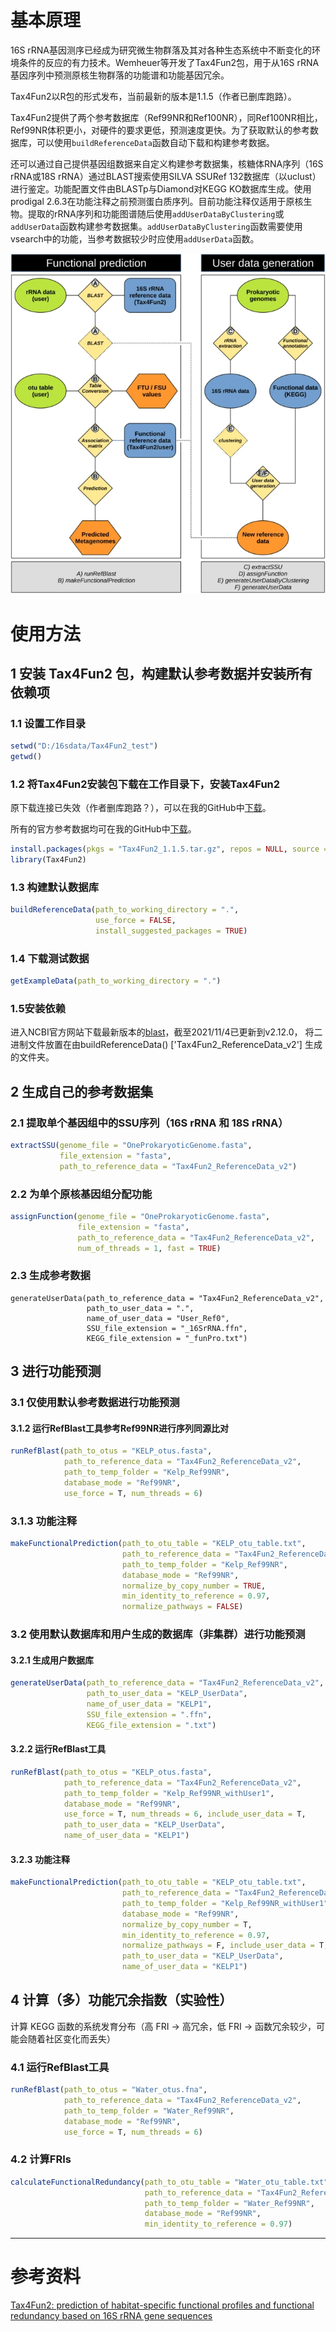 # 基本原理
16S rRNA基因测序已经成为研究微生物群落及其对各种生态系统中不断变化的环境条件的反应的有力技术。Wemheuer等开发了Tax4Fun2包，用于从16S rRNA基因序列中预测原核生物群落的功能谱和功能基因冗余。

Tax4Fun2以R包的形式发布，当前最新的版本是1.1.5（作者已删库跑路）。

Tax4Fun2提供了两个参考数据库（Ref99NR和Ref100NR），同Ref100NR相比，Ref99NR体积更小，对硬件的要求更低，预测速度更快。为了获取默认的参考数据库，可以使用`buildReferenceData`函数自动下载和构建参考数据。

还可以通过自己提供基因组数据来自定义构建参考数据集，核糖体RNA序列（16S rRNA或18S rRNA）通过BLAST搜索使用SILVA SSURef 132数据库（以uclust）进行鉴定。功能配置文件由BLASTp与Diamond对KEGG KO数据库生成。使用prodigal 2.6.3在功能注释之前预测蛋白质序列。目前功能注释仅适用于原核生物。提取的rRNA序列和功能图谱随后使用`addUserDataByClustering`或`addUserData`函数构建参考数据集。`addUserDataByClustering`函数需要使用vsearch中的功能，当参考数据较少时应使用`addUserData`函数。

![Tax4Fun2工作流程](/R-packages/生物信息学/plots/Tax4Fun2工作流程.webp)

# 使用方法
## 1 安装 Tax4Fun2 包，构建默认参考数据并安装所有依赖项
### 1.1 设置工作目录
```R
setwd("D:/16sdata/Tax4Fun2_test")
getwd()
```

### 1.2 将Tax4Fun2安装包下载在工作目录下，安装Tax4Fun2
原下载连接已失效（作者删库跑路？），可以在我的GitHub中[下载](https://github.com/ZihaoShu/Tax4Fun2/raw/main/Tax4Fun2_1.1.5.tar.gz)。

所有的官方参考数据均可在我的GitHub中[下载](https://github.com/ZihaoShu/Tax4Fun2)。

```R
install.packages(pkgs = "Tax4Fun2_1.1.5.tar.gz", repos = NULL, source = TRUE)
library(Tax4Fun2)
```
### 1.3 构建默认数据库
```R
buildReferenceData(path_to_working_directory = ".", 
                   use_force = FALSE, 
                   install_suggested_packages = TRUE)
```
### 1.4 下载测试数据
```R
getExampleData(path_to_working_directory = ".")
```
### 1.5安装依赖
进入NCBI官方网站下载最新版本的[blast](https://ftp.ncbi.nlm.nih.gov/blast/executables/blast+/LATEST/ncbi-blast-2.12.0+-win64.exe)，截至2021/11/4已更新到v2.12.0，
将二进制文件放置在由buildReferenceData() ['Tax4Fun2_ReferenceData_v2'] 生成的文件夹。

## 2 生成自己的参考数据集
### 2.1 提取单个基因组中的SSU序列（16S rRNA 和 18S rRNA）
```R
extractSSU(genome_file = "OneProkaryoticGenome.fasta", 
           file_extension = "fasta", 
           path_to_reference_data = "Tax4Fun2_ReferenceData_v2")
```
### 2.2 为单个原核基因组分配功能
```R
assignFunction(genome_file = "OneProkaryoticGenome.fasta", 
               file_extension = "fasta", 
               path_to_reference_data = "Tax4Fun2_ReferenceData_v2", 
               num_of_threads = 1, fast = TRUE)
```

### 2.3 生成参考数据
```
generateUserData(path_to_reference_data = "Tax4Fun2_ReferenceData_v2", 
                 path_to_user_data = ".", 
                 name_of_user_data = "User_Ref0", 
                 SSU_file_extension = "_16SrRNA.ffn", 
                 KEGG_file_extension = "_funPro.txt")
```

## 3 进行功能预测
### 3.1 仅使用默认参考数据进行功能预测
#### 3.1.2 运行RefBlast工具参考Ref99NR进行序列同源比对
```R
runRefBlast(path_to_otus = "KELP_otus.fasta", 
            path_to_reference_data = "Tax4Fun2_ReferenceData_v2", 
            path_to_temp_folder = "Kelp_Ref99NR", 
            database_mode = "Ref99NR", 
            use_force = T, num_threads = 6)
```
### 3.1.3 功能注释
```R
makeFunctionalPrediction(path_to_otu_table = "KELP_otu_table.txt", 
                         path_to_reference_data = "Tax4Fun2_ReferenceData_v2", 
                         path_to_temp_folder = "Kelp_Ref99NR", 
                         database_mode = "Ref99NR", 
                         normalize_by_copy_number = TRUE, 
                         min_identity_to_reference = 0.97, 
                         normalize_pathways = FALSE)
```
### 3.2 使用默认数据库和用户生成的数据库（非集群）进行功能预测
#### 3.2.1 生成用户数据库
```R
generateUserData(path_to_reference_data = "Tax4Fun2_ReferenceData_v2", 
                 path_to_user_data = "KELP_UserData", 
                 name_of_user_data = "KELP1", 
                 SSU_file_extension = ".ffn", 
                 KEGG_file_extension = ".txt")
```
#### 3.2.2 运行RefBlast工具
```R
runRefBlast(path_to_otus = "KELP_otus.fasta", 
            path_to_reference_data = "Tax4Fun2_ReferenceData_v2", 
            path_to_temp_folder = "Kelp_Ref99NR_withUser1", 
            database_mode = "Ref99NR", 
            use_force = T, num_threads = 6, include_user_data = T, 
            path_to_user_data = "KELP_UserData", 
            name_of_user_data = "KELP1")
```
#### 3.2.3 功能注释
```R
makeFunctionalPrediction(path_to_otu_table = "KELP_otu_table.txt", 
                         path_to_reference_data = "Tax4Fun2_ReferenceData_v2", 
                         path_to_temp_folder = "Kelp_Ref99NR_withUser1", 
                         database_mode = "Ref99NR", 
                         normalize_by_copy_number = T, 
                         min_identity_to_reference = 0.97, 
                         normalize_pathways = F, include_user_data = T, 
                         path_to_user_data = "KELP_UserData", 
                         name_of_user_data = "KELP1")
```

## 4 计算（多）功能冗余指数（实验性）
计算 KEGG 函数的系统发育分布（高 FRI -> 高冗余，低 FRI -> 函数冗余较少，可能会随着社区变化而丢失）
### 4.1 运行RefBlast工具
```R
runRefBlast(path_to_otus = "Water_otus.fna", 
            path_to_reference_data = "Tax4Fun2_ReferenceData_v2", 
            path_to_temp_folder = "Water_Ref99NR", 
            database_mode = "Ref99NR", 
            use_force = T, num_threads = 6)
```
### 4.2 计算FRIs
```R
calculateFunctionalRedundancy(path_to_otu_table = "Water_otu_table.txt", 
                              path_to_reference_data = "Tax4Fun2_ReferenceData_v2", 
                              path_to_temp_folder = "Water_Ref99NR", 
                              database_mode = "Ref99NR", 
                              min_identity_to_reference = 0.97)
```

---
# 参考资料
[Tax4Fun2: prediction of habitat-specific functional profiles and functional redundancy based on 16S rRNA gene sequences](https://doi.org/10.1186/s40793-020-00358-7)